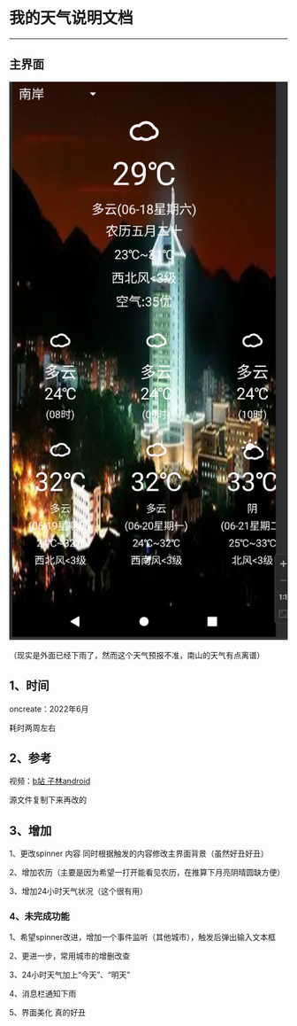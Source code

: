 # 我的天气说明文档  

------



## 主界面

![image-20220618132806873](README.assets/image-20220618132806873.png)

（现实是外面已经下雨了，然而这个天气预报不准，南山的天气有点离谱）

## 1、时间

oncreate：2022年6月  

耗时两周左右



## 2、参考

视频：[b站 子林android]([28.1-实战演练-做一个简单的记事本App(1)_哔哩哔哩_bilibili](https://www.bilibili.com/video/BV1C54y137Dh/?spm_id_from=333.788.recommend_more_video.1))

源文件复制下来再改的



## 3、增加

1、更改spinner 内容 同时根据触发的内容修改主界面背景（虽然好丑好丑）

2、增加农历（主要是因为希望一打开能看见农历，在推算下月亮阴晴圆缺方便）

3、增加24小时天气状况（这个很有用）



### 4、未完成功能

1、希望spinner改进，增加一个事件监听（其他城市），触发后弹出输入文本框

2、更进一步，常用城市的增删改查

3、24小时天气加上“今天”、“明天”

4、消息栏通知下雨

5、界面美化 真的好丑

